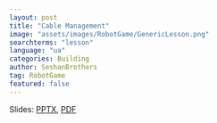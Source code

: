 ```yaml
---
layout: post
title: "Cable Management"
image: "assets/images/RobotGame/GenericLesson.png"
searchterms: "lesson"
language: "ua"
categories: Building
author: SeshanBrothers
tag: RobotGame
featured: false
---
```



Slides:
<a href="/translations/ua/RobotGame/CableManagement_UA.pptx">PPTX</a>,
<a href="/translations/ua/RobotGame/CableManagement_UA.pdf">PDF </a>
